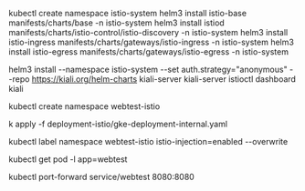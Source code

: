 kubectl create namespace istio-system
helm3 install istio-base manifests/charts/base -n istio-system
helm3 install istiod manifests/charts/istio-control/istio-discovery -n istio-system
helm3 install istio-ingress manifests/charts/gateways/istio-ingress -n istio-system
helm3 install istio-egress manifests/charts/gateways/istio-egress -n istio-system


helm3 install --namespace istio-system --set auth.strategy="anonymous" --repo https://kiali.org/helm-charts kiali-server kiali-server
istioctl dashboard kiali


kubectl create namespace webtest-istio

k apply -f deployment-istio/gke-deployment-internal.yaml

kubectl label namespace webtest-istio istio-injection=enabled --overwrite

kubectl get pod -l app=webtest

kubectl port-forward service/webtest 8080:8080
